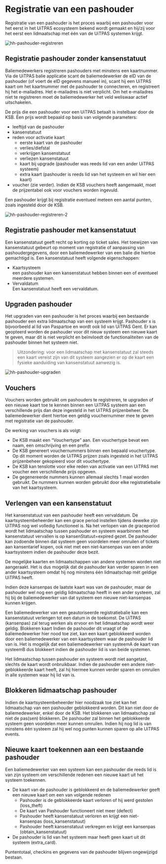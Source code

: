 ---
---

# Registratie van een pashouder

Registratie van een pashouder is het proces waarbij een pashouder voor het eerst in het UiTPAS ecosysteem bekend wordt gemaakt en hij/zij voor het eerst een lidmaatschap met één van de UiTPAS systemen krijgt.


![hh-pashouder-registreren](/img/hh-pashouder-registreren.png "hh-pashouder-registreren")


## Registratie pashouder zonder kansenstatuut

Baliemedewerkers registreren pashouders met minstens een kaartnummer. Via de UiTPAS balie applicatie scant de baliemedewerker de eID van de pashouder (of voert de eID gegevens manueel in), scant hij een UiTPAS kaart om het kaartnummer met de pashouder te connecteren, en registreert hij het e-mailadres. Het e-mailadres is niet verplicht. Om het e-mailadres niet te registreren moet de baliemedewerker het veld weliswaar actief uitschakelen.

De prijs die een pashouder voor een UiTPAS betaalt is instelbaar door de KSB. Een prijs wordt bepaald op basis van volgende parameters:
* leeftijd van de pashouder
* kansenstatuut
* reden voor activatie kaart
	* eerste kaart van de pashouder
	* verlies/diefstal
	* verkrijgen kansenstatuut
	* verliezen kansenstatuut
	* kaart bij upgrade (pashouder was reeds lid van een ander UiTPAS systeem)
	* extra kaart (pashouder is reeds lid van het systeem en wil hier een kaart)
* voucher (zie verder). Indien de KSB vouchers heeft aangemaakt, moet de prijzentabel ook voor vouchers worden ingevuld.

Een pashouder krijgt bij registratie eventueel meteen een aantal punten, zoals ingesteld door de KSB.



![hh-pashouder-registreren-2](/img/hh-pashouder-registerern-2.png "hh-pashouder-registreren-2")

## Registratie pashouder met kansenstatuut
Een kansenstatuut geeft recht op korting op ticket sales. Het toewijzen van kansenstatuut gebeurt op moment van registratie of aanpassing van pashoudergegevens, door een baliemedewerker van een balie die hiertoe gemachtigd is. Een kansenstatuut heeft volgende eigenschappen:

- Kaartsysteem  
een pashouder kan een kansenstatuut hebben binnen een of eventueel meerdere systemen.
- Vervaldatum  
Een kansenstatuut heeft een vervaldatum.


## Upgraden pashouder

Het upgraden van een pashouder is het proces waarbij een bestaande pashouder een extra lidmaatschap van een systeem krijgt. Pashouder x is bijvoorbeeld al lid van Paspartoe en wordt ook lid van UiTPAS Gent. Er kan geopteerd worden de pashouder voor dit nieuw systeem een nieuwe kaart te geven, maar dit is niet verplicht en beïnvloedt de functionaliteiten van de pashouder binnen het systeem niet.

> Uitzondering: voor een lidmaatschap met kansenstatuut zal steeds een kaart vereist zijn van dit systeem aangezien er op de kaart een fysieke aanduiding van kansenstatuut aanwezig is.



![hh-pashouder-upgraden](/img/hh-pashouder-upgraden.png "hh-pashouder-upgraden")

## Vouchers

Vouchers worden gebruikt om pashouders te registreren, te upgraden of een nieuwe kaart toe te kennen binnen een UiTPAS systeem aan een verschillende prijs dan deze ingesteld in het UiTPAS prijzenbeheer. De baliemedewerker dient hiertoe een geldig vouchernummer mee te geven met registratie van de pashouder.

De werking van vouchers is als volgt:

* De KSB maakt een “Vouchertype” aan. Een vouchertype bevat een naam, een omschrijving en een prefix
* De KSB genereert vouchernummers binnen een bepaald vouchertype. Op dit moment worden de UiTPAS prijzen zoals ingesteld in het UiTPAS prijzenbeheer gekopieerd voor dit vouchertype.
* De KSB kan tenslotte voor elke reden van activatie van een UiTPAS met voucher een verschillende prijs opgeven.
* De gegenereerde nummers kunnen allemaal slechts 1 maal worden gebruikt. De nummers kunnen worden gebruikt door elke registratiebalie van het kaartsysteem.

## Verlengen van een kansenstatuut

Het kansenstatuut van een pashouder heeft een vervaldatum. De kaartsysteembeheerder kan een grace period instellen tijdens dewelke zijn UiTPAS nog wel volledig functioneel is. Na het verlopen van de graceperiod wordt het lidmaatschap tussen pashouder en systeem waarbinnen het kansenstatuut vervallen is op kansenStatuut=expired gezet. De pashouder kan zodoende binnen dat systeem geen voordelen meer omruilen of tickets aan kansentarief kopen, ook niet met een niet-kansenpas van een ander kaartsysteem indien de pashouder deze bezit.

De mogelijke kaarten en lidmaatschappen van andere systemen worden niet aangeraakt. Het is dus mogelijk dat de pashouder kan verder sparen in een ander kaartsysteem omdat hij nog minstens één lidmaatschap mét geldige UiTPAS heeft.

Indien deze kansenpas de laatste kaart was van de pashouder, maar de pashouder wel nog een geldig lidmaatschap heeft in een ander systeem, zal hij bij de baliemedewerker van dat systeem een nieuwe niet-kansenpas kunnen krijgen.

Een baliemedewerker van een geautoriseerde registratiebalie kan een kansenstatuut verlengen tot een datum in de toekomst. De UiTPAS (kansenpas) zal terug werken als ervoor en het lidmaatschap wordt weer geldig.
Blokkeren kaart
Indien de pashouder dit vraagt of de baliemedewerker hier nood toe ziet, kan een kaart geblokkeerd worden door een baliemedewerker van een kaartsysteem waar de pashouder lid van is. Het is mogelijk dat een baliemedewerker van systeemA de kaart van systeemB dus blokkeert indien de pashouder lid is van beide systemen.

Het lidmaatschap tussen pashouder en systeem wordt niet aangetast, slechts de kaart wordt onbruikbaar. Indien de pashouder een andere niet-geblokkeerde kaart heeft, zal hij hiermee kunnen verder sparen en omruilen in alle systemen waar hij lid van is.

## Blokkeren lidmaatschap pashouder
Indien de kaartsysteembeheerder hier noodzaak toe ziet kan het lidmaatschap van een pashouder geblokkeerd worden. Dit kan niet door de baliemedewerker, enkel door de KSB.
Het blokkeren van lidmaatschap zal niet de pas(sen) blokkeren.
De pashouder zal binnen het geblokkeerde systeem geen voordelen meer kunnen omruilen. Indien hij nog lid is van minstens één systeem zal hij wel nog punten kunnen sparen op alle UiTPAS events.

## Nieuwe kaart toekennen aan een bestaande pashouder
Een baliemedewerker van een systeem kan een pashouder die reeds lid is van zijn systeem om verschillende redenen een nieuwe kaart uit het systeem toekennen.
* De kaart van de pashouder is geblokkeerd en de baliemedewerker geeft een nieuwe kaart om een van volgende redenen
	* Pashouder is de geblokkeerde kaart verloren of hij werd gestolen (loss_theft)
	* De kaart van Pashouder functioneert niet meer (defect)
	* Pashouder heeft kansenstatuut verloren en krijgt een niet-kansenpas (loss_kansenstatuut)
	* Pashouder heeft kansenstatuut verkregen en krijgt een kansenpas (obtain_kansenstatuut)
* De pashouder is lid van het systeem maar heeft geen kaart uit dit systeem (extra_card).

Puntentotaal, checkins en gegevens van de pashouder blijven ongewijzigd bestaan.
